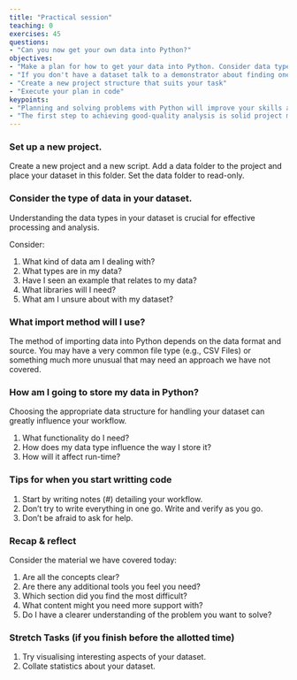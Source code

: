 ```yaml
---
title: "Practical session"
teaching: 0
exercises: 45
questions:
- "Can you now get your own data into Python?"
objectives:
- "Make a plan for how to get your data into Python. Consider data type, storage, and method"
- "If you don't have a dataset talk to a demonstrator about finding one"
- "Create a new project structure that suits your task"
- "Execute your plan in code"
keypoints:
- "Planning and solving problems with Python will improve your skills and confidence."
- "The first step to achieving good-quality analysis is solid project management and getting your data into a sensible format and structure."
---
```

### Set up a new project.
Create a new project and a new script. Add a data folder to the project and place your dataset in this folder. Set the data folder to read-only.

### Consider the type of data in your dataset.

Understanding the data types in your dataset is crucial for effective processing and analysis.

Consider:

1. What kind of data am I dealing with?
2. What types are in my data?
3. Have I seen an example that relates to my data?
4. What libraries will I need?
5. What am I unsure about with my dataset?

### What import method will I use?

The method of importing data into Python depends on the data format and source. You may have a very common file type (e.g., CSV Files) or something much more unusual that may need an approach we have not covered.

### How am I going to store my data in Python?

Choosing the appropriate data structure for handling your dataset can greatly influence your workflow.

1. What functionality do I need?
2. How does my data type influence the way I store it?
3. How will it affect run-time?

### Tips for when you start writting code

1. Start by writing notes (#) detailing your workflow.
2. Don’t try to write everything in one go. Write and verify as you go.
3. Don’t be afraid to ask for help.

### Recap & reflect

Consider the material we have covered today:

1. Are all the concepts clear?
2. Are there any additional tools you feel you need?
3. Which section did you find the most difficult?
4. What content might you need more support with?
5. Do I have a clearer understanding of the problem you want to solve?

### Stretch Tasks (if you finish before the allotted time)

1. Try visualising interesting aspects of your dataset.
2. Collate statistics about your dataset. 









